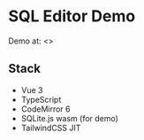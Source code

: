 # SQL Editor Demo

Demo at: <>

## Stack

- Vue 3
- TypeScript
- CodeMirror 6
- SQLite.js wasm (for demo)
- TailwindCSS JIT